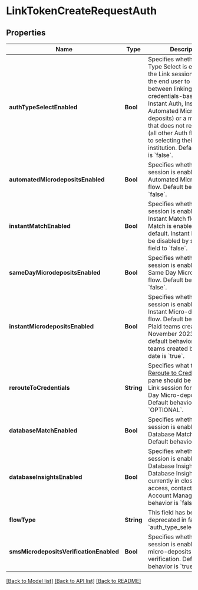 # LinkTokenCreateRequestAuth

## Properties
Name | Type | Description | Notes
------------ | ------------- | ------------- | -------------
**authTypeSelectEnabled** | **Bool** | Specifies whether Auth Type Select is enabled for the Link session, allowing the end user to choose between linking via a credentials-based flow (i.e. Instant Auth, Instant Match, Automated Micro-deposits) or a manual flow that does not require login (all other Auth flows) prior to selecting their financial institution. Default behavior is &#x60;false&#x60;. | [optional] 
**automatedMicrodepositsEnabled** | **Bool** | Specifies whether the Link session is enabled for the Automated Micro-deposits flow. Default behavior is &#x60;false&#x60;. | [optional] 
**instantMatchEnabled** | **Bool** | Specifies whether the Link session is enabled for the Instant Match flow. Instant Match is enabled by default. Instant Match can be disabled by setting this field to &#x60;false&#x60;. | [optional] 
**sameDayMicrodepositsEnabled** | **Bool** | Specifies whether the Link session is enabled for the Same Day Micro-deposits flow.  Default behavior is &#x60;false&#x60;. | [optional] 
**instantMicrodepositsEnabled** | **Bool** | Specifies whether the Link session is enabled for the Instant Micro-deposits flow.  Default behavior for Plaid teams created after November 2023 is &#x60;false&#x60;; default behavior for Plaid teams created before that date is &#x60;true&#x60;. | [optional] 
**rerouteToCredentials** | **String** | Specifies what type of [Reroute to Credentials](https://plaid.com/docs/auth/coverage/same-day/#reroute-to-credentials) pane should be used in the Link session for the Same Day Micro-deposits flow. Default behavior is &#x60;OPTIONAL&#x60;. | [optional] 
**databaseMatchEnabled** | **Bool** | Specifies whether the Link session is enabled for the Database Match flow. Default behavior is &#x60;false&#x60;. | [optional] 
**databaseInsightsEnabled** | **Bool** | Specifies whether the Link session is enabled for the Database Insights flow. Database Insights is currently in closed beta; for access, contact your Account Manager. Default behavior is &#x60;false&#x60;. | [optional] 
**flowType** | **String** | This field has been deprecated in favor of &#x60;auth_type_select_enabled&#x60;. | [optional] 
**smsMicrodepositsVerificationEnabled** | **Bool** | Specifies whether the Link session is enabled for SMS micro-deposits verification. Default behavior is &#x60;true&#x60;. | [optional] 

[[Back to Model list]](../README.md#documentation-for-models) [[Back to API list]](../README.md#documentation-for-api-endpoints) [[Back to README]](../README.md)


